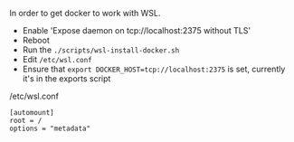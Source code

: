 In order to get docker to work with WSL.

* Enable 'Expose daemon on tcp://localhost:2375 without TLS'
* Reboot
* Run the `./scripts/wsl-install-docker.sh`
* Edit `/etc/wsl.conf`
* Ensure that `export DOCKER_HOST=tcp://localhost:2375` is set, currently it's in the exports script

/etc/wsl.conf
```
[automount]
root = /
options = "metadata"
```